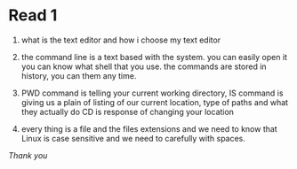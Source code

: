 
# Read 1

1. what is the text editor and how i choose my text editor

2. the command line is a text based with the system. you can easily open it you can know what shell that you use. the commands are stored in history, you can them any time.

3. PWD command is telling your current working directory, IS command is giving us a plain of listing of our current location, type of paths and what they actually do CD is response of changing your location

4. every thing is a file and the files extensions and we need to know that Linux is case sensitive and we need to carefully with spaces. 


*Thank you*